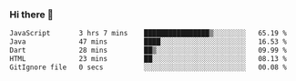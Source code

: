 ### Hi there 👋

<!--START_SECTION:waka-->

```txt
JavaScript       3 hrs 7 mins    ████████████████▒░░░░░░░░   65.19 %
Java             47 mins         ████░░░░░░░░░░░░░░░░░░░░░   16.53 %
Dart             28 mins         ██▒░░░░░░░░░░░░░░░░░░░░░░   09.99 %
HTML             23 mins         ██░░░░░░░░░░░░░░░░░░░░░░░   08.13 %
GitIgnore file   0 secs          ░░░░░░░░░░░░░░░░░░░░░░░░░   00.08 %
```

<!--END_SECTION:waka-->


<!--
**AnkelMauCastillo/AnkelMauCastillo** is a ✨ _special_ ✨ repository because its `README.md` (this file) appears on your GitHub profile.

Here are some ideas to get you started:

- 🔭 I’m currently working on ...
- 🌱 I’m currently learning ...
- 👯 I’m looking to collaborate on ...
- 🤔 I’m looking for help with ...
- 💬 Ask me about ...
- 📫 How to reach me: ...
- 😄 Pronouns: ...
- ⚡ Fun fact: ...
-->
